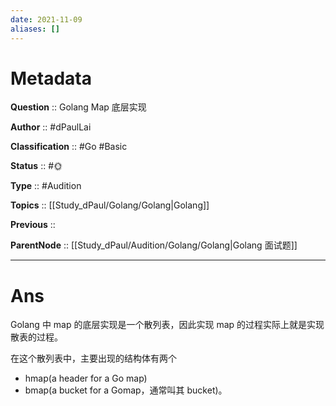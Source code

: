 ```yaml
---
date: 2021-11-09
aliases: []
---
```


# Metadata

**Question** :: Golang Map 底层实现

**Author** :: #dPaulLai

**Classification** :: #Go #Basic 

**Status** :: #🌞 

**Type** :: #Audition 

**Topics** :: [[Study_dPaul/Golang/Golang|Golang]]

**Previous** ::

**ParentNode** :: [[Study_dPaul/Audition/Golang/Golang|Golang 面试题]]

---

# Ans
Golang 中 map 的底层实现是一个散列表，因此实现 map 的过程实际上就是实现散表的过程。

在这个散列表中，主要出现的结构体有两个
- hmap(a header for a Go map)
- bmap(a bucket for a Gomap，通常叫其 bucket)。